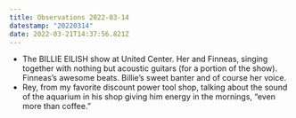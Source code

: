 ```yaml
---
title: Observations 2022-03-14
datestamp: "20220314"
date: 2022-03-21T14:37:56.821Z
---
```

- The BILLIE EILISH show at United Center. Her and Finneas, singing together with nothing but acoustic guitars (for a portion of the show). Finneas’s awesome beats. Billie’s sweet banter and of course her voice.
- Rey, from my favorite discount power tool shop, talking about the sound of the aquarium in his shop giving him energy in the mornings, “even more than coffee.”